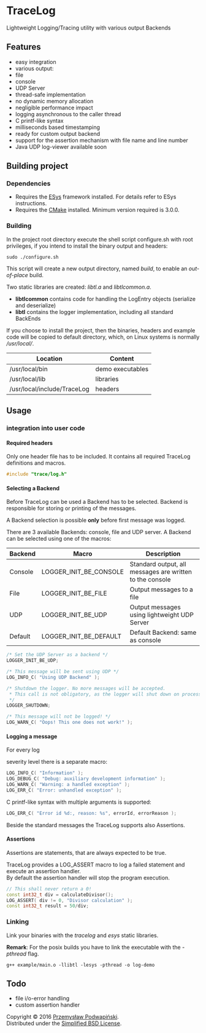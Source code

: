 # TraceLog
Lightweight Logging/Tracing utility with various output Backends

## Features
- easy integration
- various output:
 - file
 - console
 - UDP Server
- thread-safe implementation
- no dynamic memory allocation
- negligible performance impact
- logging asynchronous to the caller thread
- C printf-like syntax
- milliseconds based timestamping
- ready for custom output backend
- support for the assertion mechanism with file name and line number
- Java UDP log-viewer available soon

## Building project
### Dependencies
- Requires the [ESys][10] framework installed.
For details refer to ESys instructions.
- Requires the [CMake][11] installed. Minimum version required is 3.0.0.

### Building

In the project root directory execute the shell script configure.sh with root
privileges, if you intend to install the binary output and headers:

```
sudo ./configure.sh
```

This script will create a new output directory, named *build*,
to enable an _out-of-place_ build.

Two static libraries are created: *libtl.a* and *libtlcommon.a*.

- **libtlcommon** contains code for handling the LogEntry objects (serialize and
	deserialize)
- **libtl** contains the logger implementation, including all standard
BackEnds

If you choose to install the project, then the binaries, headers and example code will
be copied to default directory, which, on Linux systems is normally _/usr/local/_.

|Location|Content|
|---|---|
|/usr/local/bin|demo executables|
|/usr/local/lib|libraries|
|/usr/local/include/TraceLog|headers|

## Usage
### integration into user code
#### Required headers
Only one header file has to be included. It contains all required TraceLog
definitions and macros.
```cpp
#include "trace/log.h"
```
#### Selecting a Backend
Before TraceLog can be used a Backend has to be selected. Backend is responsible
for storing or printing of the messages.

A Backend selection is possible **only** before first message was logged.

There are 3 available Backends: console, file and UDP server. A Backend can be
selected using one of the macros:

|Backend|Macro|Description|
|---|---|---|
|Console|LOGGER_INIT_BE_CONSOLE|Standard output, all messages are written to the console|
|File|LOGGER_INIT_BE_FILE|Output messages to a file|
|UDP|LOGGER_INIT_BE_UDP|Output messages using lightweight UDP Server|
|Default|LOGGER_INIT_BE_DEFAULT|Default Backend: same as console|

```cpp
/* Set the UDP Server as a backend */
LOGGER_INIT_BE_UDP;

/* This message will be sent using UDP */
LOG_INFO_C( "Using UDP Backend" );

/* Shutdown the logger. No more messages will be accepted.
 * This call is not obligatory, as the logger will shut down on process exit.
 */
LOGGER_SHUTDOWN;

/* This message will not be logged! */
LOG_WARN_C( "Oops! This one does not work!" );
```

#### Logging a message
<!--The TraceLog library does not require any particular initialization, if you do
not intend to use any other backend than console.
It can be used immediately by invoking one of the LOG macros.--> For every log
severity level there is a separate macro:
```cpp
LOG_INFO_C( "Information" );
LOG_DEBUG_C( "Debug: auxiliary development information" );
LOG_WARN_C( "Warning: a handled exception" );
LOG_ERR_C( "Error: unhandled exception" );
```
C printf-like syntax with multiple arguments is supported:
```cpp
LOG_ERR_C( "Error id %d:, reason: %s", errorId, errorReason );
```
Beside the standard messages the TraceLog supports also Assertions.
#### Assertions
Assertions are statements, that are always expected to be true.

TraceLog provides a LOG_ASSERT macro to log a failed statement and execute an
assertion handler. <BR/>
By default the assertion handler will stop the program execution.
```cpp
// This shall never return a 0!
const int32_t div = calculateDivisor();
LOG_ASSERT( div != 0, "Divisor calculation" );
const int32_t result = 50/div;
```

### Linking
Link your binaries with the *tracelog* and *esys* static libraries.

**Remark**: For the posix builds you have to link the executable with the *-pthread* flag.
```
g++ example/main.o -llibtl -lesys -pthread -o log-demo
```

## Todo
- file i/o-error handling
- custom assertion handler

Copyright &copy; 2016 [Przemysław Podwapiński][98].<br>
Distributed under the [Simplified BSD License][99].

[10]:https://github.com/kotfranek/ESys
[11]:https://cmake.org/
[98]:mailto:p.podwapinski@gmail.com
[99]:https://www.freebsd.org/copyright/freebsd-license.html
